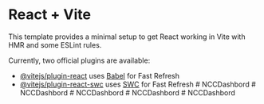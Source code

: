# React + Vite

This template provides a minimal setup to get React working in Vite with HMR and some ESLint rules.

Currently, two official plugins are available:

- [@vitejs/plugin-react](https://github.com/vitejs/vite-plugin-react/blob/main/packages/plugin-react/README.md) uses [Babel](https://babeljs.io/) for Fast Refresh
- [@vitejs/plugin-react-swc](https://github.com/vitejs/vite-plugin-react-swc) uses [SWC](https://swc.rs/) for Fast Refresh
#   N C C D a s h b o r d  
 #   N C C D a s h b o r d  
 #   N C C D a s h b o r d  
 #   N C C D a s h b o r d  
 #   N C C D a s h b o r d  
 